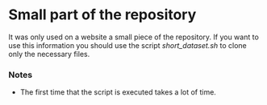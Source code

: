 # Small part of the repository
It was only used on a website a small piece of the repository.
If you want to use this information you should use the script *short_dataset.sh* to clone only the necessary files.

### Notes
- The first time that the script is executed takes a lot of time.
